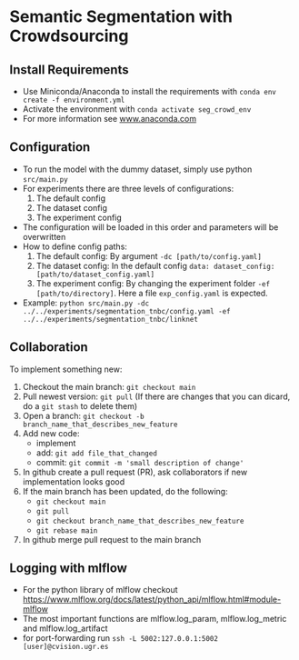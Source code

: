 # Semantic Segmentation with Crowdsourcing

## Install Requirements
* Use Miniconda/Anaconda to install the requirements with `conda env create -f environment.yml`
* Activate the environment with `conda activate seg_crowd_env`
* For more information see www.anaconda.com


## Configuration
* To run the model with the dummy dataset, simply use python `src/main.py`
* For experiments there are three levels of configurations:
    1. The default config
    2. The dataset config
    3. The experiment config
* The configuration will be loaded in this order and parameters will be overwritten
* How to define config paths:
    1. The default config: By argument `-dc [path/to/config.yaml]`
    2. The dataset config: In the default config `data: dataset_config: [path/to/dataset_config.yaml]`
    3. The experiment config: By changing the experiment folder `-ef [path/to/directory]`. Here a file `exp_config.yaml` is expected.
* Example: `python src/main.py -dc ../../experiments/segmentation_tnbc/config.yaml -ef ../../experiments/segmentation_tnbc/linknet`
    
    
## Collaboration
To implement something new:
1. Checkout the main branch: `git checkout main`
2. Pull newest version: `git pull` (If there are changes that you can dicard, do a `git stash` to delete them)
3. Open a branch: `git checkout -b branch_name_that_describes_new_feature`
4. Add new code:
    * implement
    * add: `git add file_that_changed`
    * commit: `git commit -m 'small description of change'`
5. In github create a pull request (PR), ask collaborators if new implementation looks good
6. If the main branch has been updated, do the following:
    * `git checkout main`
    * `git pull`
    * `git checkout branch_name_that_describes_new_feature`
    * `git rebase main` 
7. In github merge pull request to the main branch


## Logging with mlflow
* For the python library of mlflow checkout https://www.mlflow.org/docs/latest/python_api/mlflow.html#module-mlflow 
* The most important functions are mlflow.log_param, mlflow.log_metric and mlflow.log_artifact
* for port-forwarding run `ssh -L 5002:127.0.0.1:5002 [user]@cvision.ugr.es`





